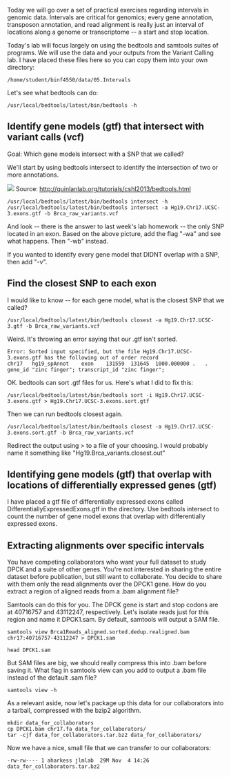 Today we will go over a set of practical exercises regarding intervals in genomic data. Intervals are critical for genomics; every gene annotation, transposon annotation, and read alignment is really just an interval of locations along a genome or transcriptome -- a start and stop location. 

Today's lab will focus largely on using the bedtools and samtools suites of programs. We will use the data and your outputs from the Variant Calling lab. I have placed these files here so you can copy them into your own directory:
    
    /home/student/binf4550/data/05.Intervals

Let's see what bedtools can do:

    /usr/local/bedtools/latest/bin/bedtools -h

## Identify gene models (gtf) that intersect with variant calls (vcf)

Goal: Which gene models intersect with a SNP that we called?

We'll start by using bedtools intersect to identify the intersection of two or more annotations.

![](http://bedtools.readthedocs.org/en/latest/_images/intersect-glyph.png)
Source: http://quinlanlab.org/tutorials/cshl2013/bedtools.html

    /usr/local/bedtools/latest/bin/bedtools intersect -h
    /usr/local/bedtools/latest/bin/bedtools intersect -a Hg19.Chr17.UCSC-3.exons.gtf -b Brca_raw_variants.vcf

And look -- there is the answer to last week's lab homework -- the only SNP located in an exon. Based on the above picture, add the flag "-wa" and see what happens. Then "-wb" instead. 

If you wanted to identify every gene model that DIDNT overlap with a SNP, then add "-v". 

## Find the closest SNP to each exon

I would like to know -- for each gene model, what is the closest SNP that we called?

    /usr/local/bedtools/latest/bin/bedtools closest -a Hg19.Chr17.UCSC-3.gtf -b Brca_raw_variants.vcf

Weird. It's throwing an error saying that our .gtf isn't sorted. 

    Error: Sorted input specified, but the file Hg19.Chr17.UCSC-3.exons.gtf has the following out of order record
    chr17	hg19_spAnnot	exon	131559	131645	1000.000000	.	.	gene_id "zinc finger"; transcript_id "zinc finger";

OK. bedtools can sort .gtf files for us. Here's what I did to fix this:

    /usr/local/bedtools/latest/bin/bedtools sort -i Hg19.Chr17.UCSC-3.exons.gtf > Hg19.Chr17.UCSC-3.exons.sort.gtf

Then we can run bedtools closest again. 

    /usr/local/bedtools/latest/bin/bedtools closest -a Hg19.Chr17.UCSC-3.exons.sort.gtf -b Brca_raw_variants.vcf

Redirect the output using > to a file of your choosing. I would probably name it something like "Hg19.Brca_variants.closest.out"

## Identifying gene models (gtf) that overlap with locations of differentially expressed genes (gtf)

I have placed a gtf file of differentially expressed exons called DifferentiallyExpressedExons.gtf in the directory. Use bedtools intersect to count the number of gene model exons that overlap with differentially expressed exons.

## Extracting alignments over specific intervals

You have competing collaborators who want your full dataset to study DPCK and a suite of other genes. You're not interested in sharing the entire dataset before publication, but still want to collaborate. You decide to share with them only the read alignments over the DPCK1 gene. How do you extract a region of aligned reads from a .bam alignment file?

Samtools can do this for you. The DPCK gene is start and stop codons are at 40716757 and 43112247, respectively. Let's isolate reads just for this region and name it DPCK1.sam. By default, samtools will output a SAM file. 

    samtools view Brca1Reads_aligned.sorted.dedup.realigned.bam chr17:40716757-43112247 > DPCK1.sam

    head DPCK1.sam

But SAM files are big, we should really compress this into .bam before saving it. What flag in samtools view can you add to output a .bam file instead of the default .sam file?

    samtools view -h

As a relevant aside, now let's package up this data for our collaborators into a tarball, compressed with the bzip2 algorithm.

    mkdir data_for_collaborators
    cp DPCK1.bam chr17.fa data_for_collaborators/
    tar -cjf data_for_collaborators.tar.bz2 data_for_collaborators/

Now we have a nice, small file that we can transfer to our collaborators:

    -rw-rw---- 1 aharkess jlmlab  29M Nov  4 14:26 data_for_collaborators.tar.bz2
    
